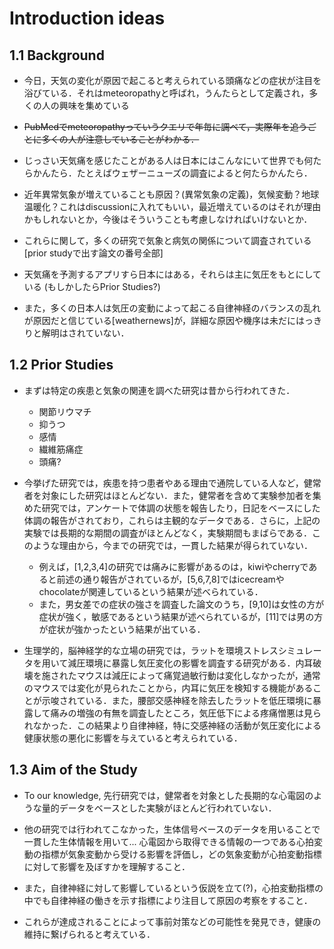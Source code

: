 # Introduction ideas

## 1.1 Background

- 今日，天気の変化が原因で起こると考えられている頭痛などの症状が注目を浴びている．それはmeteoropathyと呼ばれ，うんたらとして定義され，多くの人の興味を集めている

- ~~PubMedでmeteoropathyっていうクエリで年毎に調べて，実際年を追うごとに多くの人が注意していることがわかる．~~

- じっさい天気痛を感じたことがある人は日本にはこんなにいて世界でも何たらかんたら．たとえばウェザーニューズの調査によると何たらかんたら．

- 近年異常気象が増えていることも原因？(異常気象の定義)，気候変動？地球温暖化？これはdiscussionに入れてもいい，最近増えているのはそれが理由かもしれないとか，今後はそういうことも考慮しなければいけないとか．

- これらに関して，多くの研究で気象と病気の関係について調査されている[prior studyで出す論文の番号全部]

- 天気痛を予測するアプリすら日本にはある，それらは主に気圧をもとにしている (もしかしたらPrior Studies?)

- また，多くの日本人は気圧の変動によって起こる自律神経のバランスの乱れが原因だと信じている[weathernews]が，詳細な原因や機序は未だにはっきりと解明はされていない．

## 1.2 Prior Studies

- まずは特定の疾患と気象の関連を調べた研究は昔から行われてきた．
    - 関節リウマチ
    - 抑うつ
    - 感情
    - 繊維筋痛症
    - 頭痛?

- 今挙げた研究では，疾患を持つ患者やある理由で通院している人など，健常者を対象にした研究はほとんどない．また，健常者を含めて実験参加者を集めた研究では，アンケートで体調の状態を報告したり，日記をベースにした体調の報告がされており，これらは主観的なデータである．さらに，上記の実験では長期的な期間の調査がほとんどなく，実験期間もまばらである．このような理由から，今までの研究では，一貫した結果が得られていない．
    - 例えば，[1,2,3,4]の研究では痛みに影響があるのは，kiwiやcherryであると前述の通り報告がされているが，[5,6,7,8]ではicecreamやchocolateが関連しているという結果が述べられている．
    - また，男女差での症状の強さを調査した論文のうち，[9,10]は女性の方が症状が強く，敏感であるという結果が述べられているが，[11]では男の方が症状が強かったという結果が出ている．

- 生理学的，脳神経学的な立場の研究では，ラットを環境ストレスシミュレータを用いて減圧環境に暴露し気圧変化の影響を調査する研究がある．内耳破壊を施されたマウスは減圧によって痛覚過敏行動は変化しなかったが，通常のマウスでは変化が見られたことから，内耳に気圧を検知する機能があることが示唆されている．また，腰部交感神経を除去したラットを低圧環境に暴露して痛みの増強の有無を調査したところ，気圧低下による疼痛憎悪は見られなかった．この結果より自律神経，特に交感神経の活動が気圧変化による健康状態の悪化に影響を与えていると考えられている．

## 1.3 Aim of the Study

- To our knowledge, 先行研究では，健常者を対象とした長期的な心電図のような量的データをベースとした実験がほとんど行われていない．
- 他の研究では行われてこなかった，生体信号ベースのデータを用いることで一貫した生体情報を用いて... 心電図から取得できる情報の一つである心拍変動の指標が気象変動から受ける影響を評価し，どの気象変動が心拍変動指標に対して影響を及ぼすかを理解すること．

- また，自律神経に対して影響しているという仮説を立て(?)，心拍変動指標の中でも自律神経の働きを示す指標により注目して原因の考察をすること．

- これらが達成されることによって事前対策などの可能性を発見でき，健康の維持に繋げられると考えている．

